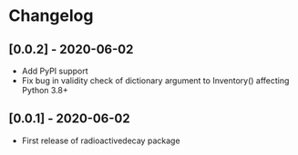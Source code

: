 # Changelog

## [0.0.2] - 2020-06-02
- Add PyPI support
- Fix bug in validity check of dictionary argument to Inventory() affecting Python 3.8+

## [0.0.1] - 2020-06-02
- First release of radioactivedecay package
